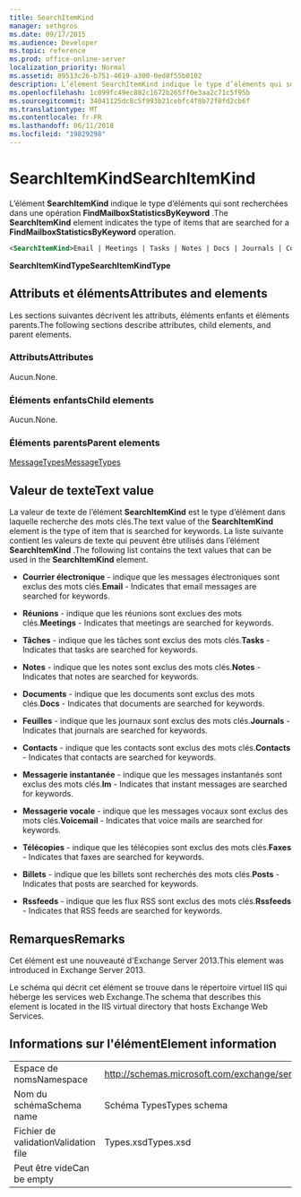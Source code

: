 ```yaml
---
title: SearchItemKind
manager: sethgros
ms.date: 09/17/2015
ms.audience: Developer
ms.topic: reference
ms.prod: office-online-server
localization_priority: Normal
ms.assetid: 89513c26-b751-4619-a300-0ed8f55b0102
description: L’élément SearchItemKind indique le type d’éléments qui sont recherchées dans une opération FindMailboxStatisticsByKeyword.
ms.openlocfilehash: 1c099fc49ec882c1672b265ff0e3aa2c71c5f95b
ms.sourcegitcommit: 34041125dc8c5f993b21cebfc4f8b72f0fd2cb6f
ms.translationtype: MT
ms.contentlocale: fr-FR
ms.lasthandoff: 06/11/2018
ms.locfileid: "19829298"
---
```

# <a name="searchitemkind"></a><span data-ttu-id="4205d-103">SearchItemKind</span><span class="sxs-lookup"><span data-stu-id="4205d-103">SearchItemKind</span></span>

<span data-ttu-id="4205d-104">L’élément **SearchItemKind** indique le type d’éléments qui sont recherchées dans une opération **FindMailboxStatisticsByKeyword** .</span><span class="sxs-lookup"><span data-stu-id="4205d-104">The **SearchItemKind** element indicates the type of items that are searched for a **FindMailboxStatisticsByKeyword** operation.</span></span> 
  
```XML
<SearchItemKind>Email | Meetings | Tasks | Notes | Docs | Journals | Contacts | Im | Voicemail | Faxes | Posts | Rssfeeds</SearchItemKind>
```

 <span data-ttu-id="4205d-105">**SearchItemKindType**</span><span class="sxs-lookup"><span data-stu-id="4205d-105">**SearchItemKindType**</span></span>
## <a name="attributes-and-elements"></a><span data-ttu-id="4205d-106">Attributs et éléments</span><span class="sxs-lookup"><span data-stu-id="4205d-106">Attributes and elements</span></span>

<span data-ttu-id="4205d-107">Les sections suivantes décrivent les attributs, éléments enfants et éléments parents.</span><span class="sxs-lookup"><span data-stu-id="4205d-107">The following sections describe attributes, child elements, and parent elements.</span></span>
  
### <a name="attributes"></a><span data-ttu-id="4205d-108">Attributs</span><span class="sxs-lookup"><span data-stu-id="4205d-108">Attributes</span></span>

<span data-ttu-id="4205d-109">Aucun.</span><span class="sxs-lookup"><span data-stu-id="4205d-109">None.</span></span>
  
### <a name="child-elements"></a><span data-ttu-id="4205d-110">Éléments enfants</span><span class="sxs-lookup"><span data-stu-id="4205d-110">Child elements</span></span>

<span data-ttu-id="4205d-111">Aucun.</span><span class="sxs-lookup"><span data-stu-id="4205d-111">None.</span></span>
  
### <a name="parent-elements"></a><span data-ttu-id="4205d-112">Éléments parents</span><span class="sxs-lookup"><span data-stu-id="4205d-112">Parent elements</span></span>

[<span data-ttu-id="4205d-113">MessageTypes</span><span class="sxs-lookup"><span data-stu-id="4205d-113">MessageTypes</span></span>](messagetypes.md)
  
## <a name="text-value"></a><span data-ttu-id="4205d-114">Valeur de texte</span><span class="sxs-lookup"><span data-stu-id="4205d-114">Text value</span></span>

<span data-ttu-id="4205d-115">La valeur de texte de l’élément **SearchItemKind** est le type d’élément dans laquelle recherche des mots clés.</span><span class="sxs-lookup"><span data-stu-id="4205d-115">The text value of the **SearchItemKind** element is the type of item that is searched for keywords.</span></span> <span data-ttu-id="4205d-116">La liste suivante contient les valeurs de texte qui peuvent être utilisés dans l’élément **SearchItemKind** .</span><span class="sxs-lookup"><span data-stu-id="4205d-116">The following list contains the text values that can be used in the **SearchItemKind** element.</span></span> 
  
- <span data-ttu-id="4205d-117">**Courrier électronique** - indique que les messages électroniques sont exclus des mots clés.</span><span class="sxs-lookup"><span data-stu-id="4205d-117">**Email** - Indicates that email messages are searched for keywords.</span></span> 
    
- <span data-ttu-id="4205d-118">**Réunions** - indique que les réunions sont exclues des mots clés.</span><span class="sxs-lookup"><span data-stu-id="4205d-118">**Meetings** - Indicates that meetings are searched for keywords.</span></span> 
    
- <span data-ttu-id="4205d-119">**Tâches** - indique que les tâches sont exclus des mots clés.</span><span class="sxs-lookup"><span data-stu-id="4205d-119">**Tasks** - Indicates that tasks are searched for keywords.</span></span> 
    
- <span data-ttu-id="4205d-120">**Notes** - indique que les notes sont exclus des mots clés.</span><span class="sxs-lookup"><span data-stu-id="4205d-120">**Notes** - Indicates that notes are searched for keywords.</span></span> 
    
- <span data-ttu-id="4205d-121">**Documents** - indique que les documents sont exclus des mots clés.</span><span class="sxs-lookup"><span data-stu-id="4205d-121">**Docs** - Indicates that documents are searched for keywords.</span></span> 
    
- <span data-ttu-id="4205d-122">**Feuilles** - indique que les journaux sont exclus des mots clés.</span><span class="sxs-lookup"><span data-stu-id="4205d-122">**Journals** - Indicates that journals are searched for keywords.</span></span> 
    
- <span data-ttu-id="4205d-123">**Contacts** - indique que les contacts sont exclus des mots clés.</span><span class="sxs-lookup"><span data-stu-id="4205d-123">**Contacts** - Indicates that contacts are searched for keywords.</span></span> 
    
- <span data-ttu-id="4205d-124">**Messagerie instantanée** - indique que les messages instantanés sont exclus des mots clés.</span><span class="sxs-lookup"><span data-stu-id="4205d-124">**Im** - Indicates that instant messages are searched for keywords.</span></span> 
    
- <span data-ttu-id="4205d-125">**Messagerie vocale** - indique que les messages vocaux sont exclus des mots clés.</span><span class="sxs-lookup"><span data-stu-id="4205d-125">**Voicemail** - Indicates that voice mails are searched for keywords.</span></span> 
    
- <span data-ttu-id="4205d-126">**Télécopies** - indique que les télécopies sont exclus des mots clés.</span><span class="sxs-lookup"><span data-stu-id="4205d-126">**Faxes** - Indicates that faxes are searched for keywords.</span></span> 
    
- <span data-ttu-id="4205d-127">**Billets** - indique que les billets sont recherchés des mots clés.</span><span class="sxs-lookup"><span data-stu-id="4205d-127">**Posts** - Indicates that posts are searched for keywords.</span></span> 
    
- <span data-ttu-id="4205d-128">**Rssfeeds** - indique que les flux RSS sont exclus des mots clés.</span><span class="sxs-lookup"><span data-stu-id="4205d-128">**Rssfeeds** - Indicates that RSS feeds are searched for keywords.</span></span> 
    
## <a name="remarks"></a><span data-ttu-id="4205d-129">Remarques</span><span class="sxs-lookup"><span data-stu-id="4205d-129">Remarks</span></span>

<span data-ttu-id="4205d-130">Cet élément est une nouveauté d'Exchange Server 2013.</span><span class="sxs-lookup"><span data-stu-id="4205d-130">This element was introduced in Exchange Server 2013.</span></span>
  
<span data-ttu-id="4205d-131">Le schéma qui décrit cet élément se trouve dans le répertoire virtuel IIS qui héberge les services web Exchange.</span><span class="sxs-lookup"><span data-stu-id="4205d-131">The schema that describes this element is located in the IIS virtual directory that hosts Exchange Web Services.</span></span>
  
## <a name="element-information"></a><span data-ttu-id="4205d-132">Informations sur l'élément</span><span class="sxs-lookup"><span data-stu-id="4205d-132">Element information</span></span>

|||
|:-----|:-----|
|<span data-ttu-id="4205d-133">Espace de noms</span><span class="sxs-lookup"><span data-stu-id="4205d-133">Namespace</span></span>  <br/> |http://schemas.microsoft.com/exchange/services/2006/types  <br/> |
|<span data-ttu-id="4205d-134">Nom du schéma</span><span class="sxs-lookup"><span data-stu-id="4205d-134">Schema name</span></span>  <br/> |<span data-ttu-id="4205d-135">Schéma Types</span><span class="sxs-lookup"><span data-stu-id="4205d-135">Types schema</span></span>  <br/> |
|<span data-ttu-id="4205d-136">Fichier de validation</span><span class="sxs-lookup"><span data-stu-id="4205d-136">Validation file</span></span>  <br/> |<span data-ttu-id="4205d-137">Types.xsd</span><span class="sxs-lookup"><span data-stu-id="4205d-137">Types.xsd</span></span>  <br/> |
|<span data-ttu-id="4205d-138">Peut être vide</span><span class="sxs-lookup"><span data-stu-id="4205d-138">Can be empty</span></span>  <br/> ||
   

